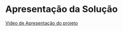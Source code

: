 # Apresentação da Solução

<a href="../12-Apresentação do Projeto.md"> Vídeo de Apresentação do projeto</a>
